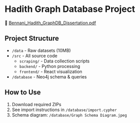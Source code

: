 # Hadith Graph Database Project

📄 [Bennani_Hadith_GraphDB_Dissertation.pdf](Bennani_Hadith_GraphDB_Dissertation.pdf)

## Project Structure

- `/data` - Raw datasets (10MB)
- `/src` - All source code
  - `scraping/` - Data collection scripts
  - `backend/` - Python processing
  - `frontend/` - React visualization
- `/database` - Neo4j schema & queries

## How to Use

1. Download required ZIPs
2. See import instructions in `/database/import.cypher`
3. Schema diagram: `/database/Graph Schema Diagram.jpeg`
